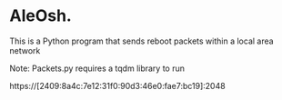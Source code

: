 # AleOsh.
This is a Python program that sends reboot packets within a local area network

Note: Packets.py requires a tqdm library to run


 https://[2409:8a4c:7e12:31f0:90d3:46e0:fae7:bc19]:2048
